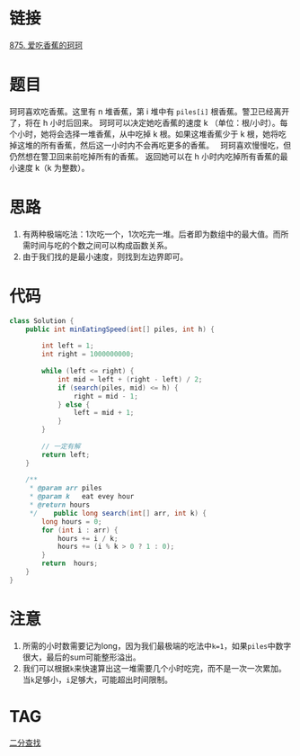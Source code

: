 # 链接

[875. 爱吃香蕉的珂珂](https://leetcode.cn/problems/koko-eating-bananas/)

# 题目
珂珂喜欢吃香蕉。这里有 n 堆香蕉，第 i 堆中有 `piles[i]` 根香蕉。警卫已经离开了，将在 h 小时后回来。
珂珂可以决定她吃香蕉的速度 k （单位：根/小时）。每个小时，她将会选择一堆香蕉，从中吃掉 k 根。如果这堆香蕉少于 k 根，她将吃掉这堆的所有香蕉，然后这一小时内不会再吃更多的香蕉。  
珂珂喜欢慢慢吃，但仍然想在警卫回来前吃掉所有的香蕉。
返回她可以在 h 小时内吃掉所有香蕉的最小速度 k（k 为整数）。
# 思路

1. 有两种极端吃法：1次吃一个，1次吃完一堆。后者即为数组中的最大值。而所需时间与吃的个数之间可以构成函数关系。
3. 由于我们找的是最小速度，则找到左边界即可。

# 代码

```java
class Solution {  
    public int minEatingSpeed(int[] piles, int h) {  
  
        int left = 1;  
        int right = 1000000000;  
  
        while (left <= right) {  
            int mid = left + (right - left) / 2;  
            if (search(piles, mid) <= h) {  
                right = mid - 1;  
            } else {  
                left = mid + 1;  
            }  
        }  
  
        // 一定有解  
        return left;  
    }  
  
    /**  
     * @param arr piles  
     * @param k   eat evey hour  
     * @return hours  
     */    public long search(int[] arr, int k) {  
        long hours = 0;  
        for (int i : arr) {  
            hours += i / k;  
            hours += (i % k > 0 ? 1 : 0);  
        }  
        return  hours;  
    }  
}
```

# 注意

1. 所需的小时数需要记为long，因为我们最极端的吃法中`k=1`，如果`piles`中数字很大，最后的sum可能整形溢出。
2. 我们可以根据`k`来快速算出这一堆需要几个小时吃完，而不是一次一次累加。当`k`足够小，`i`足够大，可能超出时间限制。

# TAG

[二分查找](leetcode/labuladong/相关算法/数组算法/二分查找.md)